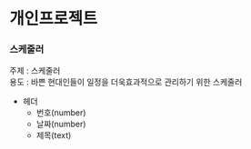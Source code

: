 # 개인프로젝트
### 스케줄러

주제 : 스케줄러        
용도 : 바쁜 현대인들이 일정을 더욱효과적으로 관리하기 위한 스케줄러

* 헤더
  * 번호(number)
  * 날짜(number)
  * 제목(text)

